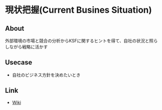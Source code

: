 # 現状把握(Current Busines Situation)

## About
外部環境の市場と競合の分析からKSFに関するヒントを得て、自社の状況と照らしながら戦略に活かす

## Usecase
* 自社のビジネス方針を決めたいとき

## Link
* [Wiki](https://github.com/hirokihonma/current-business-situation/wiki/Index)
